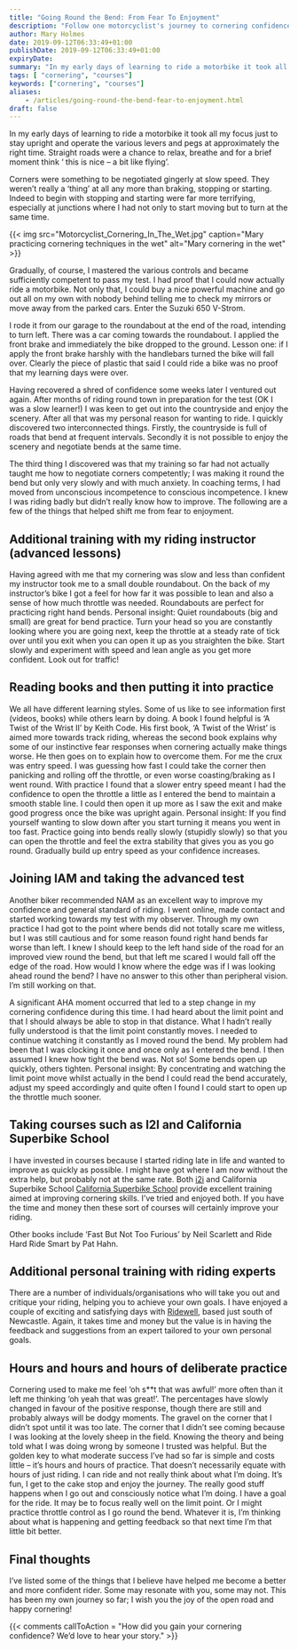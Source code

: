 ```yaml
---
title: "Going Round the Bend: From Fear To Enjoyment"
description: "Follow one motorcyclist's journey to cornering confidence ..."
author: Mary Holmes
date: 2019-09-12T06:33:49+01:00
publishDate: 2019-09-12T06:33:49+01:00
expiryDate: 
summary: "In my early days of learning to ride a motorbike it took all my focus just to stay upright and operate the various levers and pegs at approximately the right time. Straight roads were a chance to relax, breathe and for a brief moment think ‘ this is nice – a bit like flying’. Corners were something to be negotiated gingerly at slow speed. They weren’t really a ‘thing’ at all any more than braking, stopping or starting. Indeed to begin with stopping and starting were far more terrifying, especially at junctions where I had not only to start moving but to turn at the same time."
tags: [ "cornering", "courses"] 
keywords: ["cornering", "courses"]
aliases:
    - /articles/going-round-the-bend-fear-to-enjoyment.html
draft: false
---
```


In my early days of learning to ride a motorbike it took all my focus just to stay upright and operate the various levers and pegs at approximately the right time. Straight roads were a chance to relax, breathe and for a brief moment think ‘ this is nice – a bit like flying’. 

Corners were something to be negotiated gingerly at slow speed. They weren’t really a ‘thing’ at all any more than braking, stopping or starting. Indeed to begin with stopping and starting were far more terrifying, especially at junctions where I had not only to start moving but to turn at the same time. 

{{< img src="Motorcyclist_Cornering_In_The_Wet.jpg" caption="Mary practicing cornering techniques in the wet" alt="Mary cornering in the wet" >}}

Gradually, of course, I mastered the various controls and became sufficiently competent to pass my test. I had proof that I could now actually ride a motorbike. Not only that, I could buy a nice powerful machine and go out all on my own with nobody behind telling me to check my mirrors or move away from the parked cars. Enter the Suzuki 650 V-Strom.

I rode it from our garage to the roundabout at the end of the road, intending to turn left. There was a car coming towards the roundabout. I applied the front brake and immediately the bike dropped to the ground. Lesson one: if I apply the front brake harshly with the handlebars turned the bike will fall over. Clearly the piece of plastic that said I could ride a bike was no proof that my learning days were over.

Having recovered a shred of confidence some weeks later I ventured out again. After months of riding round town in preparation for the test (OK I was a slow learner!) I was keen to get out into the countryside and enjoy the scenery. After all that was my personal reason for wanting to ride. I quickly discovered two interconnected things. Firstly, the countryside is full of roads that bend at frequent intervals. Secondly it is not possible to enjoy the scenery and negotiate bends at the same time. 

The third thing I discovered was that my training so far had not actually taught me how to negotiate corners competently; I was making it round the bend but only very slowly and with much anxiety. In coaching terms, I had moved from unconscious incompetence to conscious incompetence. I knew I was riding badly but didn’t really know how to improve. The following are a few of the things that helped shift me from fear to enjoyment.

## Additional training with my riding instructor (advanced lessons)

Having agreed with me that my cornering was slow and less than confident my instructor took me to a small double roundabout. On the back of my instructor’s bike I got a feel for how far it was possible to lean and also a sense of how much throttle was needed. Roundabouts are perfect for practicing right hand bends. Personal insight: Quiet roundabouts (big and small) are great for bend practice. Turn your head so you are constantly looking where you are going next, keep the throttle at a steady rate of tick over until you exit when you can open it up as you straighten the bike. Start slowly and experiment with speed and lean angle as you get more confident. Look out for traffic!

## Reading books and then putting it into practice

We all have different learning styles. Some of us like to see information first (videos, books) while others learn by doing. A book I found helpful is ‘A Twist of the Wrist II’ by Keith Code. His first book, ‘A Twist of the Wrist’ is aimed more towards track riding, whereas the second book explains why some of our instinctive fear responses when cornering actually make things worse. He then goes on to explain how to overcome them. For me the crux was entry speed. I was guessing how fast I could take the corner then panicking and rolling off the throttle, or even worse coasting/braking as I went round. With practice I found that a slower entry speed meant I had the confidence to open the throttle a little as I entered the bend to maintain a smooth stable line. I could then open it up more as I saw the exit and make good progress once the bike was upright again. Personal insight: If you find yourself wanting to slow down after you start turning it means you went in too fast. Practice going into bends really slowly (stupidly slowly) so that you can open the throttle and feel the extra stability that gives you as you go round. Gradually build up entry speed as your confidence increases.

## Joining IAM and taking the advanced test

Another biker recommended NAM as an excellent way to improve my confidence and general standard of riding. I went online, made contact and started working towards my test with my observer. Through my own practice I had got to the point where bends did not totally scare me witless, but I was still cautious and for some reason found right hand bends far worse than left. I knew I should keep to the left hand side of the road for an improved view round the bend, but that left me scared I would fall off the edge of the road. How would I know where the edge was if I was looking ahead round the bend? I have no answer to this other than peripheral vision. I’m still working on that.

A significant AHA moment occurred that led to a step change in my cornering confidence during this time. I had heard about the limit point and that I should always be able to stop in that distance. What I hadn’t really fully understood is that the limit point constantly moves. I needed to continue watching it constantly as I moved round the bend. My problem had been that I was clocking it once and once only as I entered the bend. I then assumed I knew how tight the bend was. Not so! Some bends open up quickly, others tighten. Personal insight: By concentrating and watching the limit point move whilst actually in the bend I could read the bend accurately, adjust my speed accordingly and quite often I found I could start to open up the throttle much sooner.


## Taking courses such as I2I and California Superbike School

I have invested in courses because I started riding late in life and wanted to improve as quickly as possible. I might have got where I am now without the extra help, but probably not at the same rate.
Both [i2i](https://www.i2imca.com/About.asp "Go to i2i website") and California Superbike School [California Superbike School](https://www.superbikeschool.co.uk "Go to California Superbike School website") provide excellent training aimed at improving cornering skills. I’ve tried and enjoyed both. If you have the time and money then these sort of courses will certainly improve your riding.

Other books include ‘Fast But Not Too Furious’ by Neil Scarlett and Ride Hard Ride Smart by Pat Hahn.


## Additional personal training with riding experts

There are a number of individuals/organisations who will take you out and critique your riding, helping you to achieve your own goals. I have enjoyed a couple of exciting and satisfying days with [Ridewell](http://ridewellteesvalley.co.uk "Go to Ridewell Tees Valley website"), based just south of Newcastle. Again, it takes time and money but the value is in having the feedback and suggestions from an expert tailored to your own personal goals.  


## Hours and hours and hours of deliberate practice

Cornering used to make me feel ‘oh s**t that was awful!’ more often than it left me thinking ‘oh yeah that was great!’. The percentages have slowly changed in favour of the positive response, though there are still and probably always will be dodgy moments. The gravel on the corner that I didn’t spot until it was too late. The corner that I didn’t see coming because I was looking at the lovely sheep in the field. Knowing the theory and being told what I was doing wrong by someone I trusted was helpful. But the golden key to what moderate success I’ve had so far is simple and costs little – it’s hours and hours of practice. That doesn’t necessarily equate with hours of just riding. I can ride and not really think about what I’m doing. It’s fun, I get to the cake stop and enjoy the journey. The really good stuff happens when I go out and consciously notice what I’m doing. I have a goal for the ride. It may be to focus really well on the limit point. Or I might practice throttle control as I go round the bend. Whatever it is, I’m thinking about what is happening and getting feedback so that next time I’m that little bit better.

## Final thoughts

I’ve listed some of the things that I believe have helped me become a better and more confident rider. Some may resonate with you, some may not. This has been my own journey so far; I wish you the joy of the open road and happy cornering! 

{{< comments callToAction = "How did you gain your cornering confidence? We’d love to hear your story." >}}